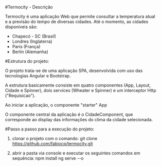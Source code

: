 #Termocity - Descrição

Termocity é uma aplicação Web que permite consultar a temperatura atual e a previsão do tempo de diversas cidades.
Até o momento, as cidades disponíveis são:
- Chapecó - SC (Brasil)
- Londres (Inglaterra)
- Paris (França)
- Berlin (Alemanha)

#Estrutura do projeto:

O projeto trata-se de uma aplicação SPA, desenvolvida com uso das tecnologias Angular e Bootstrap.

A estrutura basicamente consiste em quatro componentes (App, Layout, Cidade e Spinner),  dois services (Wheater e Spinner) e um interceptor Http ("Requisicao").

Ao iniciar a aplicação, o componente "starter" App 

O componente central da aplicação é o CidadeComponent, que corresponde ao display das informações do clima da cidade selecionada.


#Passo a passo para a execução do projeto:

1) clonar o projeto com o comando:
git clone https://github.com/fabiocp/termocity.git

2) abrir a pasta via console e executar os seguintes comandos em sequência:
npm install
ng serve --o

